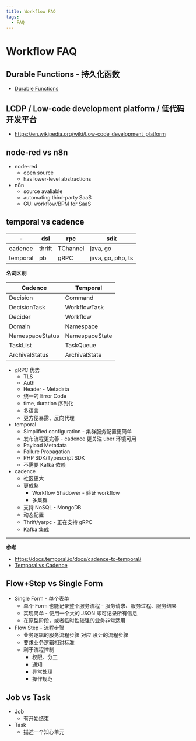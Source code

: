 ```yaml
---
title: Workflow FAQ
tags:
  - FAQ
---
```


# Workflow FAQ

## Durable Functions - 持久化函数

- [Durable Functions](https://docs.microsoft.com/en-us/azure/azure-functions/durable/durable-functions-overview)

## LCDP / Low-code development platform / 低代码开发平台

- https://en.wikipedia.org/wiki/Low-code_development_platform

## node-red vs n8n

- node-red
  - open source
  - has lower-level abstractions
- n8n
  - source avaliable
  - automating third-party SaaS
  - GUI workflow/BPM for SaaS

## temporal vs cadence

| -        | dsl    | rpc      | sdk               |
| -------- | ------ | -------- | ----------------- |
| cadence  | thrift | TChannel | java, go          |
| temporal | pb     | gRPC     | java, go, php, ts |

**名词区别**

| Cadence         | Temporal       |
| --------------- | -------------- |
| Decision        | Command        |
| DecisionTask    | WorkflowTask   |
| Decider         | Workflow       |
| Domain          | Namespace      |
| NamespaceStatus | NamespaceState |
| TaskList        | TaskQueue      |
| ArchivalStatus  | ArchivalState  |

- gRPC 优势
  - TLS
  - Auth
  - Header - Metadata
  - 统一的 Error Code
  - time, duration 序列化
  - 多语言
  - 更方便暴露、反向代理
- temporal
  - Simplified configuration - 集群服务配置更简单
  - 发布流程更完善 - cadence 更关注 uber 环境可用
  - Payload Metadata
  - Failure Propagation
  - PHP SDK/Typescript SDK
  - 不需要 Kafka 依赖
- cadence
  - 社区更大
  - 更成熟
    - Workflow Shadower - 验证 workflow
    - 多集群
  - 支持 NoSQL - MongoDB
  - 动态配置
  - Thrift/yarpc - 正在支持 gRPC
  - Kafka 集成

---

**参考**

- https://docs.temporal.io/docs/cadence-to-temporal/
- [Temporal vs Cadence](https://stackoverflow.com/questions/61157400)

## Flow+Step vs Single Form

- Single Form - 单个表单
  - 单个 Form 也能记录整个服务流程 - 服务请求、服务过程、服务结果
  - 实现简单 - 使用一个大的 JSON 即可记录所有信息
  - 在原型阶段，或者临时性较强的业务非常适用
- Flow Step - 流程步骤
  - 业务逻辑的服务流程步骤 对应 设计的流程步骤
  - 要求业务逻辑相对标准
  - 利于流程控制
    - 权限、分工
    - 通知
    - 异常处理
    - 操作规范

## Job vs Task

- Job
  - 有开始结束
- Task
  - 描述一个知心单元
